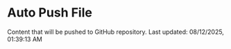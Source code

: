 # Auto Push File

Content that will be pushed to GitHub repository.
Last updated: 08/12/2025, 01:39:13 AM